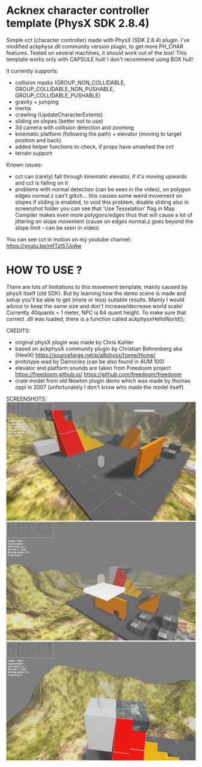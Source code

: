 # Acknex character controller template (PhysX SDK 2.8.4)
 
Simple cct (character controller) made with PhysX (SDK 2.8.4) plugin.
I've modified ackphysx.dll community version plugin, to get more PH_CHAR features.
Tested on several machines, it should work out of the box!
This template works only with CAPSULE hull! I don't recommend using BOX hull!

It currently supports:
- collision masks (GROUP_NON_COLLIDABLE, GROUP_COLLIDABLE_NON_PUSHABLE, GROUP_COLLIDABLE_PUSHABLE)
- gravity + jumping
- inertia
- crawling (UpdateCharacterExtents)
- sliding on slopes (better not to use)
- 3d camera with collision detection and zooming
- kinematic platform (following the path) + elevator (moving to target position and back)
- added helper functions to check, if props have smashed the cct
- terrain support

Known issues:
- cct can (rarely) fall through kinematic elevator, if it's moving upwards and cct is falling on it
- problems with normal detection (can be seen in the video), on polygon edges normal.z can't glitch... 
	this causes some weird movement on slopes if sliding is enabled, to void this problem, disable sliding
	also in screenshot folder you can see that 'Use Tesselation' flag in Map Compiler makes even more polygons/edges
	thus that will cause a lot of jittering on slope movement (cause on edges normal.z goes beyond the slope limit - can be seen in video)

You can see cct in motion on my youtube channel:
https://youtu.be/mfTzt57JoAw

# HOW TO USE ?
There are lots of limitations to this movement template, mainly caused by physX itself (old SDK).
But by learning how the demo scene is made and setup you'll be able to get (more or less) suitable results.
Mainly I would advice to keep the same size and don't increase/decrease world scale!
Currently 40quants = 1 meter, NPC is 64 quant height.
To make sure that correct .dll was loaded, there is a function called ackphysxHelloWorld();

CREDITS:
- original physX plugin was made by Chris Kahler
- based on ackphysX community plugin by Christian Behrenberg aka (HeelX) https://sourceforge.net/p/a8physx/home/Home/
- prototype.wad by Damocles (can be also found in AUM 100)
- elevator and platform sounds are taken from Freedoom project https://freedoom.github.io/ https://github.com/freedoom/freedoom
- crate model from old Newton plugin demo which was made by thomas oppl in 2007 (unfortunately I don't know who made the model itself)

SCREENSHOTS:
![Alt text](https://github.com/3RUN/Acknex-CCT/blob/master/screenshots/shot_0.jpg?raw=true "Preview 1.")
![Alt text](https://github.com/3RUN/Acknex-CCT/blob/master/screenshots/shot_1.jpg?raw=true "Preview 2.")
![Alt text](https://github.com/3RUN/Acknex-CCT/blob/master/screenshots/shot_2.jpg?raw=true "Preview 3.")